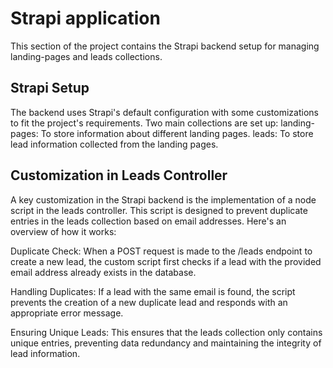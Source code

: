 # Strapi application

This section of the project contains the Strapi backend setup for managing landing-pages and leads collections.

## Strapi Setup
The backend uses Strapi's default configuration with some customizations to fit the project's requirements.
Two main collections are set up:
landing-pages: To store information about different landing pages.
leads: To store lead information collected from the landing pages.

## Customization in Leads Controller
A key customization in the Strapi backend is the implementation of a node script in the leads controller. This script is designed to prevent duplicate entries in the leads collection based on email addresses. Here's an overview of how it works:

Duplicate Check: When a POST request is made to the /leads endpoint to create a new lead, the custom script first checks if a lead with the provided email address already exists in the database.

Handling Duplicates: If a lead with the same email is found, the script prevents the creation of a new duplicate lead and responds with an appropriate error message.

Ensuring Unique Leads: This ensures that the leads collection only contains unique entries, preventing data redundancy and maintaining the integrity of lead information.
